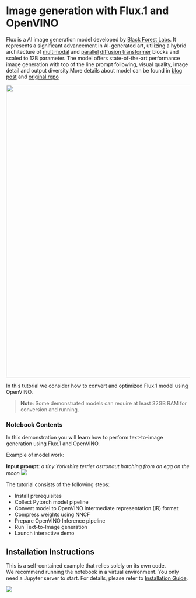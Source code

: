 # Image generation with Flux.1 and OpenVINO

Flux is a AI image generation model developed by [Black Forest Labs](https://blackforestlabs.ai/our-team/). It represents a significant advancement in AI-generated art, utilizing a hybrid architecture of [multimodal](https://arxiv.org/abs/2403.03206) and [parallel](https://arxiv.org/abs/2302.05442) [diffusion transformer](https://arxiv.org/abs/2212.09748) blocks and scaled to 12B parameter. The model offers state-of-the-art performance image generation with top of the line prompt following, visual quality, image detail and output diversity.More details about model can be found in [blog post](https://blackforestlabs.ai/announcing-black-forest-labs/) and [original repo](https://github.com/black-forest-labs/flux)

<img src="https://raw.githubusercontent.com/black-forest-labs/flux/main/assets/grid.jpg" width="1024" height="800"> 

In this tutorial we consider how to convert and optimized Flux.1 model using OpenVINO.

>**Note**: Some demonstrated models can require at least 32GB RAM for conversion and running.

### Notebook Contents

In this demonstration you will learn how to perform text-to-image generation using Flux.1 and OpenVINO. 

Example of model work:

**Input prompt**: *a tiny Yorkshire terrier astronaut hatching from an egg on the moon*
![](https://github.com/user-attachments/assets/11733314-0b31-449c-9885-12ebf6365a58)

The tutorial consists of the following steps:

- Install prerequisites
- Collect Pytorch model pipeline
- Convert model to OpenVINO intermediate representation (IR) format 
- Compress weights using NNCF
- Prepare OpenVINO Inference pipeline
- Run Text-to-Image generation
- Launch interactive demo

## Installation Instructions

This is a self-contained example that relies solely on its own code.</br>
We recommend  running the notebook in a virtual environment. You only need a Jupyter server to start.
For details, please refer to [Installation Guide](../../README.md).

<img referrerpolicy="no-referrer-when-downgrade" src="https://static.scarf.sh/a.png?x-pxid=5b5a4db0-7875-4bfb-bdbd-01698b5b1a77&file=notebooks/flux.1-image-generation/README.md" />
